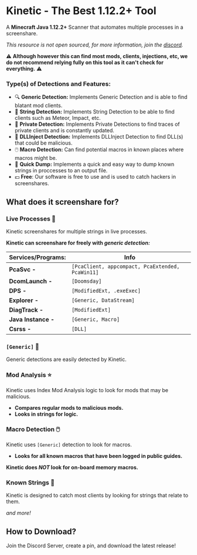 
# Kinetic - The Best 1.12.2+ Tool

A **Minecraft Java 1.12.2+** Scanner that automates multiple processes in a screenshare.

*This resource is not open sourced, for more information, join the [discord](https://discord.com).*

⚠️ **Although however this can find most mods, clients, injections, etc, we do not recommend relying fully on this tool as it can't check for everything.** ⚠️

### **Type(s) of Detections and Features:**

- 🔍 **Generic Detection:** Implements Generic Detection and is able to find blatant mod clients.
- 🧵 **String Detection:** Implements String Detection to be able to find clients such as Meteor, Impact, etc.
- 🔏 **Private Detection:** Implements Private Detections to find traces of private clients and is constantly updated.
- 💉 **DLLInject Detection:** Implements DLLInject Detection to find DLL(s) that could be malicious.
- 🖱️ **Macro Detection:** Can find potential macros in known places where macros might be.
- 🔮 **Quick Dump:** Implements a quick and easy way to dump known strings in proccesses to an output file.
- 💵 **Free**: Our software is free to use and is used to catch hackers in screenshares.

## What does it screenshare for?
### Live Processes 🔴
Kinetic screenshares for multiple strings in live processes.

**Kinetic can screenshare for freely with *generic detection:***

| Services/Programs: | Info |
| - | - |
| **PcaSvc -** | ``[PcaClient, appcompact, PcaExtended, PcaWin11]`` |
| **DcomLaunch -** | ``[Doomsday]`` |
| **DPS -** | ``[ModifiedExt, .exeExec]``
| **Explorer -** | ``[Generic, DataStream]`` |
| **DiagTrack -** | ``[ModifiedExt]`` |
| **Java Instance -** | ``[Generic, Macro] `` |
| **Csrss -** | ``[DLL]`` |

### ``[Generic]`` 🌳
Generic detections are easily detected by Kinetic.

### Mod Analysis ⭐️
Kinetic uses Index Mod Analysis logic to look for mods that may be malicious.
- **Compares regular mods to malicious mods.**
- **Looks in strings for logic.**

### Macro Detection 🖱️
Kinetic uses ``[Generic]`` detection to look for macros.
- **Looks for all known macros that have been logged in public guides.**

**Kinetic does *NOT* look for on-board memory macros.**

### Known Strings 🧵
Kinetic is designed to catch most clients by looking for strings that relate to them.

*and more!*

## How to Download?
Join the Discord Server, create a pin, and download the latest release!
